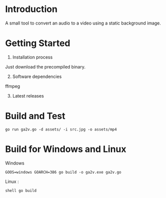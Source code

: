 # Introduction 

A small tool to convert an audio to a video using a static background image.

# Getting Started

1.	Installation process

Just download the precompiled binary.

2.	Software dependencies

ffmpeg

3.	Latest releases

# Build and Test

`go run ga2v.go -d assets/ -i src.jpg -o assets/mp4
`
# Build for Windows and Linux

Windows 

`
GOOS=windows GOARCH=386 go build -o ga2v.exe ga2v.go
`

Linux : 

`shell
go build
`